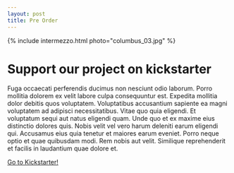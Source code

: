 ```yaml
---
layout: post
title: Pre Order
---
```

{% include intermezzo.html photo="columbus_03.jpg" %}


Support our project on kickstarter
==================================

Fuga occaecati perferendis ducimus non nesciunt odio laborum. 
Porro mollitia dolorem ex velit labore culpa consequuntur est. 
Expedita mollitia dolor debitis quos voluptatem. Voluptatibus 
accusantium sapiente ea magni voluptatem ad adipisci 
necessitatibus. Vitae quo quia eligendi.  Et voluptatum sequi 
aut natus eligendi quam. Unde quo et ex maxime eius distinctio 
dolores quis. Nobis velit vel vero harum deleniti earum 
eligendi qui. Accusamus eius quia tenetur et maiores earum 
eveniet.  Porro neque optio et quae quibusdam modi. Rem nobis 
aut velit. Similique reprehenderit et facilis in laudantium 
quae dolore et.

<a href="#" class="big button">Go to Kickstarter!</a>
